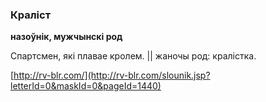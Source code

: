 ### Краліст
**назоўнік, мужчынскі род**

Спартсмен, які плавае кролем. || жаночы род: кралістка.

<a rel="author">[http://rv-blr.com/](http://rv-blr.com/slounik.jsp?letterId=0&maskId=0&pageId=1440)</a>
